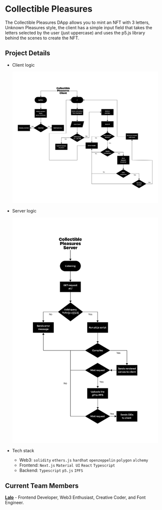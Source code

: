 # Collectible Pleasures

The Collectible Pleasures DApp allows you to mint an NFT with 3 letters, Unknown Pleasures style, the client has a simple input field that takes the letters selected by the user (just uppercase) and uses the p5.js library behind the scenes to create the NFT.

## Project Details

-   Client logic

    <picture>
      <source media="(prefers-color-scheme: dark)" srcset="./_images/collectible-pleasures-client-dark.png">
      <img alt="Client flowchart" src="./_images/collectible-pleasures-client-light.png">
    </picture>

-   Server logic

    <picture>
      <source media="(prefers-color-scheme: dark)" srcset="./_images/collectible-pleasures-server-dark.png">
      <img alt="Client flowchart" src="./_images/collectible-pleasures-server-light.png">
    </picture>

-   Tech stack

    -   Web3: `solidity` `ethers.js` `hardhat` `openzeppelin` `polygon` `alchemy`
    -   Frontend: `Next.js` `Material UI` `React` `Typescript`
    -   Backend: `Typescript` `p5.js` `IPFS`

## Current Team Members

[**Lalo**](https://github.com/eduairet) - Frontend Developer, Web3 Enthusiast, Creative Coder, and Font Engineer.
